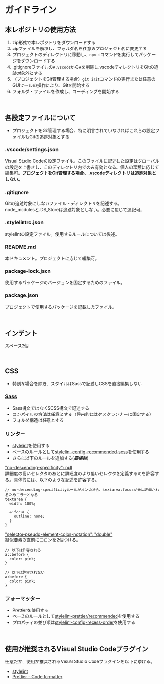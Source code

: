 # ガイドライン
## 本レポジトリの使用方法
1. zip形式で本レポジトリをダウンロードする
2. zipファイルを解凍し、フォルダ名を任意のプロジェクト名に変更する
3. プロジェクトのディレクトリに移動し、```npm i```コマンドを実行してパッケージをダウンロードする
4. .gitignoreファイルの```#.vscode```から```#```を削除し.vscodeディレクトリをGitの追跡対象外とする
5. （プロジェクトをGit管理する場合）```git init```コマンドの実行または任意のGUIツールの操作により、Gitを開始する
6. フォルダ・ファイルを作成し、コーディングを開始する

<br>

## 各設定ファイルについて
- プロジェクトをGit管理する場合、特に明言されていなければこれらの設定ファイルもGitの追跡対象とする
### .vscode/settings.json
Visual Studio Codeの設定ファイル。このファイルに記述した設定はグローバルの設定を上書きし、このディレクトリ内でのみ有効となる。個人の環境に応じて編集可。**プロジェクトをGit管理する場合、.vscodeディレクトリは追跡対象としない。**
### .gitignore
Gitの追跡対象にしないファイル・ディレクトリを記述する。<br>
node_modulesと.DS_Storeは追跡対象としない。必要に応じて追記可。
### .stylelintrc.json
stylelintの設定ファイル。使用するルールについては後述。
### README.md
本ドキュメント。プロジェクトに応じて編集可。
### package-lock.json
使用するパッケージのバージョンを固定するためのファイル。
### package.json
プロジェクトで使用するパッケージを記載したファイル。

<br>

## インデント
スペース2個

<br>

## CSS
- 特別な場合を除き、スタイルはSassで記述しCSSを直接編集しない

### [Sass](https://sass-lang.com/)

- Sass構文ではなくSCSS構文で記述する
- コンパイルの方法は任意とする（将来的にはタスクランナーに固定する）
- フォルダ構造は任意とする

### リンター

- [stylelint](https://stylelint.io/)を使用する
- ベースのルールとして[stylelint-config-recommended-scss](https://github.com/kristerkari/stylelint-config-recommended-scss)を使用する
- さらに以下のルールを追加する(***要検討***)

["no-descending-specificity": null](https://stylelint.io/user-guide/rules/no-descending-specificity)<br>
詳細度の高いセレクタのあとに詳細度のより低いセレクタを定義するのを許容する。具体的には、以下のような記述を許容する。
```
// no-descending-specificityルールがオンの場合、textarea:focusが先に評価されるためエラーとなる
textarea {
  width: 100%;

  &:focus {
    outline: none;
  }
}
```

["selector-pseudo-element-colon-notation": "double"](https://stylelint.io/user-guide/rules/selector-pseudo-element-colon-notation)<br>
擬似要素の直前にコロンを2個つける。
```
// 以下は許容される
a::before {
  color: pink;
}

// 以下は許容されない
a:before {
  color: pink;
}
```

### フォーマッター

- [Prettier](https://prettier.io/)を使用する
- ベースのルールとして[stylelint-prettier/recommended](https://github.com/prettier/stylelint-prettier)を使用する
- プロパティの並び順は[stylelint-config-recess-order](https://github.com/stormwarning/stylelint-config-recess-order)を使用する


<br>

## 使用が推奨されるVisual Studio Codeプラグイン
任意だが、使用が推奨されるVisual Studio Codeプラグインを以下に挙げる。
- [stylelint](https://marketplace.visualstudio.com/items?itemName=stylelint.vscode-stylelint)
- [Prettier - Code formatter](https://marketplace.visualstudio.com/items?itemName=esbenp.prettier-vscode)